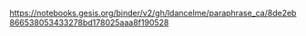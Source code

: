 https://notebooks.gesis.org/binder/v2/gh/ldancelme/paraphrase_ca/8de2eb866538053433278bd178025aaa8f190528
